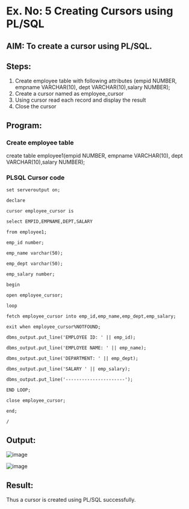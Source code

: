 # Ex. No: 5 Creating Cursors using PL/SQL

## AIM: To create a cursor using PL/SQL.

## Steps:
1. Create employee table with following attributes (empid NUMBER, empname VARCHAR(10), dept VARCHAR(10),salary NUMBER);
2. Create a cursor named as employee_cursor
3. Using cursor read each record and display the result
4. Close the cursor

## Program:

### Create employee table

create table employee1(empid NUMBER, empname VARCHAR(10), dept VARCHAR(10),salary NUMBER);

### PLSQL Cursor code
```
set serveroutput on;

declare

cursor employee_cursor is

select EMPID,EMPNAME,DEPT,SALARY

from employee1;

emp_id number;

emp_name varchar(50);

emp_dept varchar(50);

emp_salary number;

begin

open employee_cursor;

loop

fetch employee_cursor into emp_id,emp_name,emp_dept,emp_salary;

exit when employee_cursor%NOTFOUND;

dbms_output.put_line('EMPLOYEE ID: ' || emp_id);

dbms_output.put_line('EMPLOYEE NAME: ' || emp_name);

dbms_output.put_line('DEPARTMENT: ' || emp_dept);

dbms_output.put_line('SALARY ' || emp_salary);

dbms_output.put_line('----------------------');

END LOOP;

close employee_cursor;

end;

/
```
## Output:
![image](https://github.com/Anandanaruvi/Ex-no-6-Creating-Cursors-using-PL-SQL/assets/120443233/6a35e7b4-c474-4350-982d-7eb5674dee59)


![image](https://github.com/Anandanaruvi/Ex-no-6-Creating-Cursors-using-PL-SQL/assets/120443233/deef7296-a8a6-40c2-8347-75f7a9d41d64)

## Result:
Thus a cursor is created using PL/SQL successfully.
